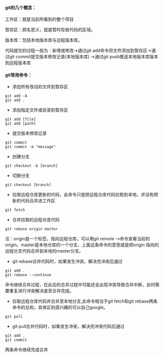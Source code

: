 #### git的几个概念：
工作区：就是当前所看到的整个项目

暂存区：顾名思义，就是暂时存放代码的区域。

版本库：包括本地版本库与远程版本库。

代码提交的过程一般为：新增或修改->通过git add命令将文件添加到暂存区->通过git commit提交版本修改记录(本地版本库)
                  ->通过git push推送本地版本库版本到远程版本库


#### git常用命令：

- 添加所有改动的文件到暂存区
```
git add -A
git add .
```

- 添加指定文件或目录到暂存区
```
git add [file]
git add [path]
```

- 提交版本修改记录
```
git commit
git commit -m "message"
```

- 创建分支
```
git checkout -b [branch]
```

- 切换分支
```
git checkout [branch]
```

- 拉取远程仓库更新的代码，此命令只是把远程仓库代码拉取到本地，并没有把新的代码合并进工作区
```
git fetch
```

- 合并拉取的远程仓库代码
```
git rebase origin master
```
注：origin是一个标签，指向远程仓库，可以用git remote -v命令查看当前的origin。master是本地仓库的一个分支，上面这条命令的意思就是把origin
指向的远程分支代码合并到本地的master分支。

- git rebase合并代码时，如果发生冲突，解决完冲突后通过
```
git add .
git rebase --continue
```
命令继续合并过程，在此后的合并过程中可能还会出现冲突导致合并中断，此时需要重复进行冲突解决直至合并完成。

- 拉取远程仓库代码并合并至本地分支,此命令相当于git fetch和git rebase两条命令的总和，具体区别感兴趣的可以自己google。
```
git pull
```

- git pull合并代码时，如果发生冲突，解决完冲突代码后通过
```
git add .
git commit
```
两条命令继续完成合并

